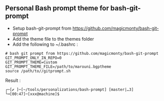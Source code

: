 ## Personal Bash prompt theme for bash-git-prompt
* Setup bash-git-prompt from https://github.com/magicmonty/bash-git-prompt
* Add the theme file to the themes folder
* Add the following to ~/.bashrc :
```
# bash git prompt from https://github.com/magicmonty/bash-git-prompt
GIT_PROMPT_ONLY_IN_REPO=0
GIT_PROMPT_THEME=Custom
GIT_PROMPT_THEME_FILE=/path/to/marouni.bgptheme
source /path/to//gitprompt.sh
```

Result :
```
┌─[✔ ]─[~/tools/personalizations/bash-prompt] [master|…3] 
└╼[00:47]─[xxx@machine]$
```
